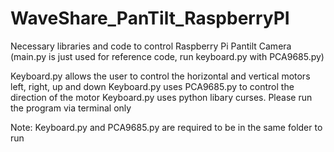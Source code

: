 # WaveShare_PanTilt_RaspberryPI
Necessary libraries and code to control Raspberry Pi Pantilt Camera (main.py is just used for reference code, run keyboard.py with PCA9685.py)

Keyboard.py allows the user to control the horizontal and vertical motors left, right, up and down
Keyboard.py uses PCA9685.py to control the direction of the motor
Keyboard.py uses python libary curses. Please run the program via terminal only


Note: Keyboard.py and PCA9685.py are required to be in the same folder to run
